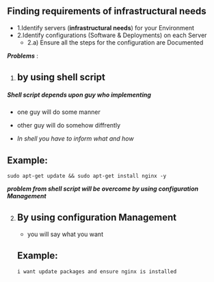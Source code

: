 ##  Finding requirements of infrastructural needs

* 1.Identify servers (__infrastructural needs__) for your Environment
* 2.Identify configurations (Software & Deployments) on each Server
    * 2.a) Ensure all the steps for the configuration are Documented












__*Problems*__ :
1.  ##  by using shell script 
#####  Shell script depends upon guy who implementing 
* one guy will do some manner

* other guy will do somehow diffrently

* *In shell you have to inform what and how*
## __Example:__
    sudo apt-get update && sudo apt-get install nginx -y
*__problem from shell script will be overcome by using configuration Management__*

2.  ## By using configuration Management
     * you will say what you want

     ## __Example:__
        i want update packages and ensure nginx is installed
